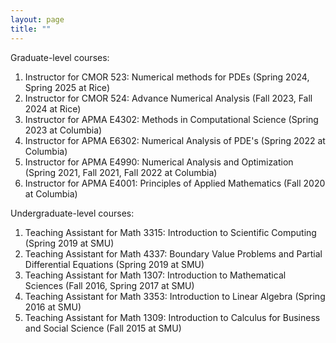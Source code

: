 ```yaml
---
layout: page
title: ""
---
```


Graduate-level courses:
1. Instructor for CMOR 523: Numerical methods for PDEs (Spring 2024, Spring 2025 at Rice)
2. Instructor for CMOR 524: Advance Numerical Analysis (Fall 2023, Fall 2024 at Rice)
3. Instructor for APMA E4302: Methods in Computational Science (Spring 2023 at Columbia)
4. Instructor for APMA E6302: Numerical Analysis of PDE's (Spring 2022 at Columbia)
5. Instructor for APMA E4990: Numerical Analysis and Optimization (Spring 2021, Fall 2021, Fall 2022 at Columbia)
6. Instructor for APMA E4001: Principles of Applied Mathematics (Fall 2020 at Columbia)

Undergraduate-level courses:
1. Teaching Assistant for Math 3315: Introduction to Scientific Computing (Spring 2019 at SMU)
2. Teaching Assistant for Math 4337: Boundary Value Problems and Partial Differential Equations (Spring 2019 at SMU)
3. Teaching Assistant for Math 1307: Introduction to Mathematical Sciences (Fall 2016, Spring 2017 at SMU)
4. Teaching Assistant for Math 3353: Introduction to Linear Algebra (Spring 2016 at SMU)
5. Teaching Assistant for Math 1309: Introduction to Calculus for Business and Social Science (Fall 2015 at SMU)


